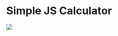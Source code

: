 # Simple JS Calculator
![](https://github.com/lvcc-wad/Students/blob/master/ACT/Ramos-Jaison/Simple-JS-Calculator/calc.png)
